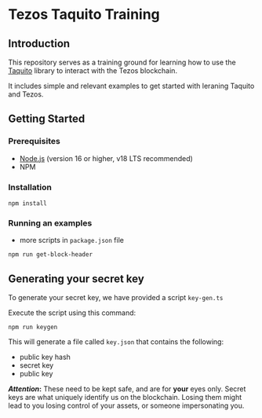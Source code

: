 # Tezos Taquito Training

## Introduction

This repository serves as a training ground for learning how to use the [Taquito](https://tezostaquito.io/) library to interact with the Tezos blockchain.

It includes simple and relevant examples to get started with leraning Taquito and Tezos.

## Getting Started

### Prerequisites
- [Node.js](https://nodejs.org/en/) (version 16 or higher, v18 LTS recommended)
- NPM

### Installation
```
npm install
```

### Running an examples
- more scripts in `package.json` file
```
npm run get-block-header
```

## Generating your secret key

To generate your secret key, we have provided a script `key-gen.ts`

Execute the script using this command:
```
npm run keygen
```

This will generate a file called `key.json` that contains the following:
- public key hash
- secret key
- public key

***Attention*:**
These need to be kept safe, and are for **your** eyes only. Secret keys are what uniquely identify us on the blockchain. Losing them might lead to you losing control of your assets, or someone impersonating you.

